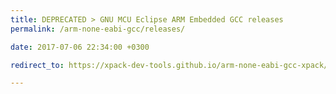 ```yaml
---
title: DEPRECATED > GNU MCU Eclipse ARM Embedded GCC releases
permalink: /arm-none-eabi-gcc/releases/

date: 2017-07-06 22:34:00 +0300

redirect_to: https://xpack-dev-tools.github.io/arm-none-eabi-gcc-xpack/releases/

---
```

